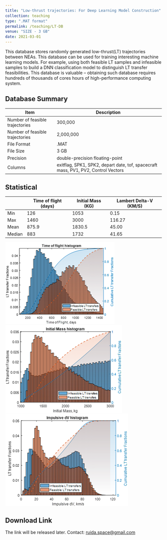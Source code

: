 ```yaml
---
title: "Low-thrust trajectories: For Deep Learning Model Construction"
collection: teaching
type: ".MAT format"
permalink: /teaching/LT-DB
venue: "SIZE - 3 GB"
date: 2021-03-01
---
```


This database stores randomly generated low-thrust(LT) trajectories between NEAs. This database can be used for training interesting machine learning models. For example, using both feasible LT samples and infeasible samples to build a DNN classification model to distinguish LT transfer feasibilities. This database is valuable – obtaining such database requires hundreds of thousands of cores hours of high-performance computing system.

## Database Summary

| Item                            | Description                                                                         |
|---------------------------------|-------------------------------------------------------------------------------------|
| Number of feasible trajectories | 300,000                                                                             |
| Number of feasible trajectories | 2,000,000                                                                           |
| File Format                     | .MAT                                                                                |
| File Size                       | 3 GB                                                                                |
| Precision                       | double-precision floating-point                                                     |
| Columns                         | exitflag, SPK1, SPK2, depart date, tof, spacecraft mass, PV1, PV2, Control Vectors  |

## Statistical

|        | Time of flight (days) | Initial Mass (KG) | Lambert Delta-V (KM/S) |
|--------|-----------------------|-------------------|------------------------|
| Min    | 126                   | 1053              | 0.15                   |
| Max    | 1460                  | 3000              | 116.27                 |
| Mean   | 875.9                 | 1830.5            | 45.00                  |
| Median | 883                   | 1732              | 41.65                  |

![DB3-stats1](/images/DB3-stats1.png "DB3-stats1")
![DB3-stats2](/images/DB3-stats2.png "DB3-stats2")
![DB3-stats3](/images/DB3-stats3.png "DB3-stats3")

## Download Link
The link will be released later. Contact: ruida.space@gmail.com
